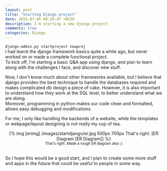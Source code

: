 ```yaml
---
layout: post
title: "Starting Django project"
date: 2015-07-06 09:25:47 +0530
description: I'm starting a new django project
comments: true
categories: Django
---
```

`django-admin.py startproject newproj`<br>
I had learnt the django framework basics quite a while ago, but never worked on or made a complete functional project.<br>
To kick off, I'm starting a basic Q&A app using django, and plan to learn along with the challenges I face, and discover new stuff.<!--more-->

Now, I don't know much about other frameworks available, but I believe that django provides the best technique to handle the databases required and makes complicated db design a piece of cake. However, it is also important to understand how they work at the SQL level, to better understand what we are doing. <br>
Moreover, programming in python makes our code clean and formatted, allows easy debugging and modifications.

For me, I only like handling the backends of a website, while the templates or webpage/layout designing is not really my cup of tea.<br>
<center>
	{% img [erimg] /images/startdjango/er.jpg 500px 700px That's right. [ER Diagram [ER Diagram]] %}<br>
	<small>
		That's right. Made a rough ER diagram also ;)
	</small> 
</center>
<br>

So I hope this would be a good start, and I plan to create some more stuff and apps in the future that could be useful to people in some way.

